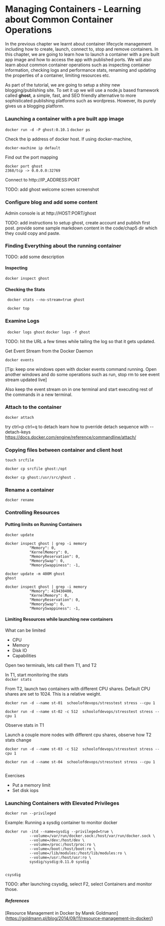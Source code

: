# Managing Containers - Learning about Common Container Operations

In the previous chapter we learnt about container lifecycle management including how to create, launch, connect to, stop and remove containers. In this chapter, we are going to learn how to launch a container with a pre built app image and how to access the app with published ports. We will also learn about common  container operations such as inspecting container information, checking logs and performance stats, renaming and updating the properties of a container, limiting resources etc.  


As part of the tutorial, we are going to setup a shiny new blogging/publishing site. To set it up we will use a node.js based framework called **ghost**, a simple, fast, and SEO friendly alternative to more sophisticated publishing platforms such as wordpress. However, its purely gives us a blogging platform.

### Launching a container with a pre built app image


``` docker run -d -P ghost:0.10.1 ```
``` docker ps ```


Check the ip address of docker host.
If using docker-machine,  

``` docker-machine ip default ```

Find out the port mapping

```
docker port ghost  
2368/tcp -> 0.0.0.0:32769
```

Connect to http://IP_ADDRESS:PORT

TODO: add ghost welcome screen screenshot

### Configure blog and add some content

Admin console is at
 http://HOST:PORT/ghost

TODO: add instructions to setup ghost, create account and publish first post. provide some sample markdown content in the code/chap5 dir which they could copy and paste.

### Finding Everything about the running  container

TODO: add some description

#### Inspecting

``` docker inspect ghost ```

#### Checking the Stats

``` docker stats --no-stream=true ghost```

``` docker top```

### Examine Logs

``` docker logs ghost```
``` docker logs -f ghost ```

TODO: hit the URL a few times while tailing the log so that it gets updated.

Get Event Stream from the Docker Daemon

``` docker events ```

[Tip: keep one windows open with docker events command running. Open another windows and
do some operations such as run, stop rm to see event stream updated live]

Also keep the event stream on in one terminal and start executing rest of the commands in a new terminal.


### Attach to the container

``` docker attach ```

try ctrl=p ctrl=q to detach
learn how to pverride detach sequence with  --detach-keys
https://docs.docker.com/engine/reference/commandline/attach/


### Copying files between container and client host

``` touch srcfile ```  

``` docker cp srcfile ghost:/opt  ```

``` docker cp ghost:/usr/src/ghost . ```


### Rename a  container

 ``` docker rename ```

### Controlling Resources


#### Putting limits on Running Containers

``` docker update ```

```
docker inspect ghost | grep -i memory
           "Memory": 0,
           "KernelMemory": 0,
           "MemoryReservation": 0,
           "MemorySwap": 0,
           "MemorySwappiness": -1,

docker update -m 400M ghost
ghost

docker inspect ghost | grep -i memory
           "Memory": 419430400,
           "KernelMemory": 0,
           "MemoryReservation": 0,
           "MemorySwap": 0,
           "MemorySwappiness": -1,
```

#### Limiting Resources while launching new containers

What can be limited
  * CPU
  * Memory
  * Disk IO
  * Capabilities

Open two terminals, lets call them T1, and T2

In T1, start monitoring the stats   
``` docker stats  ```

From T2, launch two containers with different CPU shares. Default CPU shares are set to 1024. This is a relative weight.  

```
docker run -d --name st-01  schoolofdevops/stresstest stress --cpu 1

docker run -d --name st-02 -c 512  schoolofdevops/stresstest stress --cpu 1

```

Observe stats in T1

Launch a couple more nodes with different cpu shares, observe how T2 stats change

```
docker run -d --name st-03 -c 512  schoolofdevops/stresstest stress --cpu 1

docker run -d --name st-04  schoolofdevops/stresstest stress --cpu 1


```

Exercises
  * Put a memory limit
  * Set disk iops

### Launching Containers with Elevated  Privileges

``` docker run --privileged ```

Example: Running a sysdig container to monitor docker

```
docker run -itd --name=sysdig --privileged=true \
           --volume=/var/run/docker.sock:/host/var/run/docker.sock \
           --volume=/dev:/host/dev \
           --volume=/proc:/host/proc:ro \
           --volume=/boot:/host/boot:ro \
           --volume=/lib/modules:/host/lib/modules:ro \
           --volume=/usr:/host/usr:ro \
           sysdig/sysdig:0.11.0 sysdig
```

``` docker exec -it sysdig bash

csysdig
```

TODO: after launching csysdig, select F2, select Containers and monitor those.


##### References

[Resource Management in Docker by Marek Goldmann] (https://goldmann.pl/blog/2014/09/11/resource-management-in-docker/)
